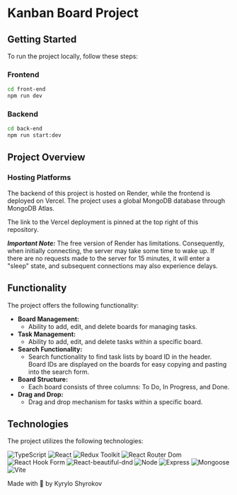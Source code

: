# Kanban Board Project

## Getting Started

To run the project locally, follow these steps:

### Frontend

```bash
cd front-end
npm run dev
```

### Backend

```bash
cd back-end
npm run start:dev
```

## Project Overview

### Hosting Platforms

The backend of this project is hosted on Render, while the frontend is deployed on Vercel.
The project uses a global MongoDB database through MongoDB Atlas.

The link to the Vercel deployment is pinned at the top right of this repository.

***Important Note:*** The free version of Render has limitations. Consequently, when initially connecting, the server may take some time to wake up. If there are no requests made to the server for 15 minutes, it will enter a "sleep" state, and subsequent connections may also experience delays.

## Functionality

The project offers the following functionality:

- **Board Management:**
  - Ability to add, edit, and delete boards for managing tasks.
- **Task Management:**
  - Ability to add, edit, and delete tasks within a specific board.
- **Search Functionality:**
  - Search functionality to find task lists by board ID in the header. Board IDs are displayed on the boards for easy copying and pasting into the search form.
- **Board Structure:**
  - Each board consists of three columns: To Do, In Progress, and Done.
- **Drag and Drop:**
  - Drag and drop mechanism for tasks within a specific board.

## Technologies

The project utilizes the following technologies:

![TypeScript](https://img.shields.io/badge/-TypeScript-3178C6?style=flat-square&logo=typescript&logoColor=white)
![React](https://img.shields.io/badge/-React-61DAFB?style=flat-square&logo=react&logoColor=white)
![Redux Toolkit](https://img.shields.io/badge/-Redux_Toolkit-764ABC?style=flat-square&logo=redux&logoColor=white)
![React Router Dom](https://img.shields.io/badge/-React_Router_Dom-CA4245?style=flat-square&logo=react-router&logoColor=white)
![React Hook Form](https://img.shields.io/badge/-React_Hook_Form-FF6B6B?style=flat-square&logo=react&logoColor=white)
![React-beautiful-dnd](https://img.shields.io/badge/-React_beautiful_dnd-FFD166?style=flat-square&logo=react&logoColor=white)
![Node](https://img.shields.io/badge/-Node-339933?style=flat-square&logo=node.js&logoColor=white)
![Express](https://img.shields.io/badge/-Express-000000?style=flat-square&logo=express&logoColor=white)
![Mongoose](https://img.shields.io/badge/-Mongoose-47A248?style=flat-square&logo=mongoose&logoColor=white)
![Vite](https://img.shields.io/badge/-Vite-646CFF?style=flat-square&logo=vite&logoColor=white)

Made with 💙 by Kyrylo Shyrokov
